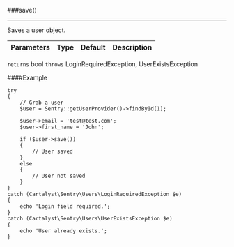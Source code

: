 <a id="save"></a>
###save()

----------

Saves a user object.

Parameters                   | Type            | Default       | Description
:--------------------------- | :-------------: | :------------ | :--------------

`returns` bool
`throws`  LoginRequiredException, UserExistsException

####Example

	try
	{
		// Grab a user
		$user = Sentry::getUserProvider()->findById(1);

		$user->email = 'test@test.com';
		$user->first_name = 'John';

		if ($user->save())
		{
			// User saved
		}
		else
		{
			// User not saved
		}
	}
	catch (Cartalyst\Sentry\Users\LoginRequiredException $e)
	{
		echo 'Login field required.';
	}
	catch (Cartalyst\Sentry\Users\UserExistsException $e)
	{
		echo 'User already exists.';
	}